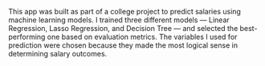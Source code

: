 This app was built as part of a college project to predict salaries using machine learning models. I trained three different models — Linear Regression, Lasso Regression, and Decision Tree — and selected the best-performing one based on evaluation metrics. The variables I used for prediction were chosen because they made the most logical sense in determining salary outcomes.
